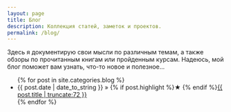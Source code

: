 ```yaml
---
layout: page
title: Блог
description: Коллекция статей, заметок и проектов. 
permalink: /blog/
---
```


Здесь я документирую свои мысли по различным темам, а также обзоры по прочитанным книгам или пройденным курсам. Надеюсь, мой блог поможет вам узнать, что-то новое и полезное...

<ul>
  {% for post in site.categories.blog %}
    <li>
        <span>{{ post.date | date_to_string }}</span> » {% if post.highlight %}&starf; {% endif %}<a href="{{ post.url }}" title="{{ post.title }}">{{ post.title | truncate:72 }}</a>
    </li>
  {% endfor %}
</ul>

<!-- {% assign posts_by_year = site.categories.blog | group_by_exp:"post", "post.date | date: '%Y'" %}

{% for year in posts_by_year %}
<h2>{{ year.name }}</h2>
<ul>
  {% for post in year.items %}
    <li>
      {{ post.date | date_to_string  | split: " " | slice: 0, 2 | join: " " }} » 
      {% if post.highlight %}&starf; {% endif %}
      <a href="{{ post.url }}" title="{{ post.title }}">
        {{ post.title | truncate: 72 }}
      </a>
    </li>
  {% endfor %}
</ul>
{% endfor %} -->
